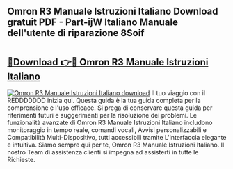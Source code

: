 ## Omron R3 Manuale Istruzioni Italiano Download gratuit PDF - Part-ijW Italiano Manuale dell'utente di riparazione 8Soif

# <h2><a href="http://df9zohu.blite.top/?on=Omron+R3+Manuale+Istruzioni+Italiano">🔗Download 👉🔴 Omron R3 Manuale Istruzioni Italiano</a></h2>

[![Omron R3 Manuale Istruzioni Italiano download](https://i.imgur.com/lujVjoI.png)](http://df9zohu.blite.top/?on=Omron+R3+Manuale+Istruzioni+Italiano)
Il tuo viaggio con il REDDDDDDD inizia qui. Questa guida è la tua guida completa per la comprensione e l'uso efficace. Si prega di conservare questa guida per riferimenti futuri e suggerimenti per la risoluzione dei problemi. Le funzionalità avanzate di Omron R3 Manuale Istruzioni Italiano includono monitoraggio in tempo reale, comandi vocali, Avvisi personalizzabili e Compatibilità Multi-Dispositivo, tutti accessibili tramite L'interfaccia elegante e intuitiva. Siamo sempre qui per te, Omron R3 Manuale Istruzioni Italiano. Il nostro Team di assistenza clienti si impegna ad assisterti in tutte le Richieste.
